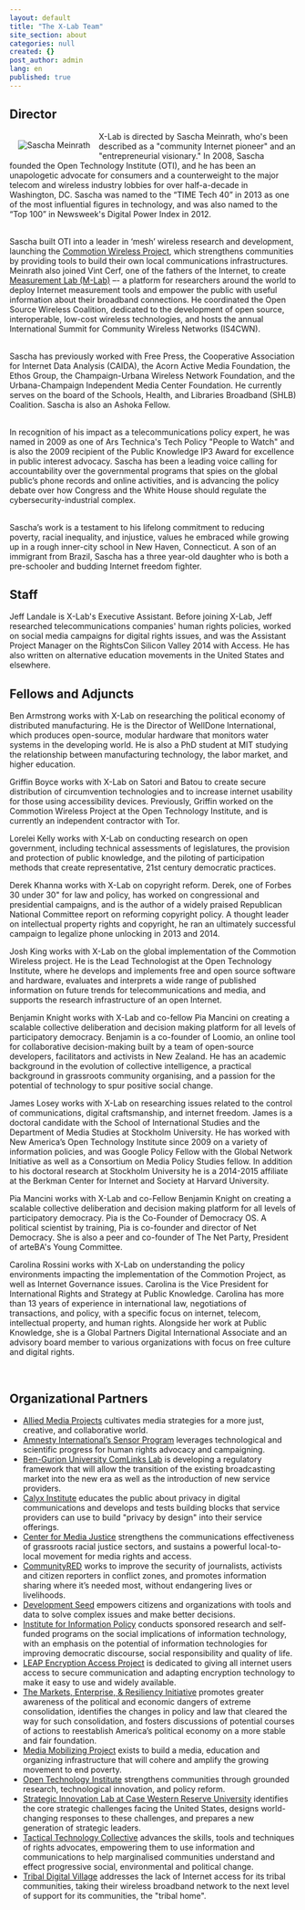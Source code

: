 ```yaml
---
layout: default
title: "The X-Lab Team"
site_section: about
categories: null
created: {}
post_author: admin
lang: en
published: true
---
```


<h2>Director</h2>
<a href="http://newamerica.org/images/experts/Sascha_Meinrath.jpg"><img src="http://newamerica.org/images/experts/Sascha_Meinrath.jpg" alt="Sascha Meinrath"  style="float:left; margin:15px;"></a>

<p>X-Lab is directed by Sascha Meinrath, who's been described as a "community Internet pioneer" and an "entrepreneurial visionary." In 2008, Sascha founded the Open Technology Institute (OTI), and he has been an unapologetic advocate for consumers and a counterweight to the major telecom and wireless industry lobbies for over half-a-decade in Washington, DC. Sascha was named to the “TIME Tech 40” in 2013 as one of the most influential figures in technology, and was also named to the “Top 100” in Newsweek's Digital Power Index in 2012. <br /><br />

Sascha built OTI into a leader in ‘mesh’ wireless research and development, launching the <a href="http://commotionwireless.net" target="blank">Commotion Wireless Project</a>, which strengthens communities by providing tools to build their own local communications infrastructures. Meinrath also joined Vint Cerf, one of the fathers of the Internet, to create <a href="http://measurementlab.net" target="blank">Measurement Lab (M-Lab)</a> –- a platform for researchers around the world to deploy Internet measurement tools and empower the public with useful information about their broadband connections. He coordinated the Open Source Wireless Coalition, dedicated to the development of open source, interoperable, low-cost wireless technologies, and hosts the annual International Summit for Community Wireless Networks (IS4CWN).<br /><br />

Sascha has previously worked with Free Press, the Cooperative Association for Internet Data Analysis (CAIDA), the Acorn Active Media Foundation, the Ethos Group, the Champaign-Urbana Wireless Network Foundation, and the Urbana-Champaign Independent Media Center Foundation. He currently serves on the board of the Schools, Health, and Libraries Broadband (SHLB) Coalition. Sascha is also an Ashoka Fellow.<br /><br />

In recognition of his impact as a telecommunications policy expert, he was named in 2009 as one of Ars Technica's Tech Policy "People to Watch" and is also the 2009 recipient of the Public Knowledge IP3 Award for excellence in public interest advocacy. Sascha has been a leading voice calling for accountability over the governmental programs that spies on the global public’s phone records and online activities, and is advancing the policy debate over how Congress and the White House should regulate the cybersecurity-industrial complex.<br /><br />

Sascha’s work is a testament to his lifelong commitment to reducing poverty, racial inequality, and injustice, values he embraced while growing up in a rough inner-city school in New Haven, Connecticut. A son of an immigrant from Brazil, Sascha has a three year-old daughter who is both a pre-schooler and budding Internet freedom fighter.
</p>

<h2>Staff</h2>
<p>Jeff Landale is X-Lab's Executive Assistant. Before joining X-Lab, Jeff researched telecommunications companies' human rights policies, worked on social media campaigns for digital rights issues, and was the Assistant Project Manager on the RightsCon Silicon Valley 2014 with Access. He has also written on alternative education movements in the United States and elsewhere.</p>

<h2>Fellows and Adjuncts</h2>
<p>Ben Armstrong works with X-Lab on researching the political economy of distributed manufacturing. He is the Director of WellDone International, which produces open-source, modular hardware that monitors water systems in the developing world. He is also a PhD student at MIT studying the relationship between manufacturing technology, the labor market, and higher education.</p>

<p>Griffin Boyce works with X-Lab on Satori and Batou to create secure distribution of circumvention technologies and to increase internet usability for those using accessibility devices. Previously, Griffin worked on the Commotion Wireless Project at the Open Technology Institute, and is currently an independent contractor with Tor.</p>

<p>Lorelei Kelly works with X-Lab on conducting research on open government, including technical assessments of legislatures, the provision and protection of public knowledge, and the piloting of participation methods that create representative, 21st century democratic practices.</p>

<p>Derek Khanna works with X-Lab on copyright reform. Derek, one of Forbes 30 under 30" for law and policy, has worked on congressional and presidential campaigns, and is the author of a widely praised Republican National Committee report on reforming copyright policy. A thought leader on intellectual property rights and copyright, he ran an ultimately successful campaign to legalize phone unlocking in 2013 and 2014.</p>

<p>Josh King works with X-Lab on the global implementation of the Commotion Wireless project. He is the Lead Technologist at the Open Technology Institute, where he develops and implements free and open source software and hardware, evaluates and interprets a wide range of published information on future trends for telecommunications and media, and supports the research infrastructure of an open Internet.</p>

<p>Benjamin Knight works with X-Lab and co-fellow Pia Mancini on creating a scalable collective deliberation and decision making platform for all levels of participatory democracy. Benjamin is a co-founder of Loomio, an online tool for collaborative decision-making built by a team of open-source developers, facilitators and activists in New Zealand. He has an academic background in the evolution of collective intelligence, a practical background in grassroots community organising, and a passion for the potential of technology to spur positive social change.</p>

<p>James Losey works with X-Lab on researching issues related to the control of communications, digital craftsmanship, and internet freedom. James is a doctoral candidate with the School of International Studies and the Department of Media Studies at Stockholm University. He has worked with New America’s Open Technology Institute since 2009 on a variety of information policies, and was Google Policy Fellow with the Global Network Initiative as well as a Consortium on Media Policy Studies fellow. In addition to his doctoral research at Stockholm University he is a 2014-2015 affiliate at the Berkman Center for Internet and Society at Harvard University. </p>

<p>Pia Mancini works with X-Lab and co-Fellow Benjamin Knight on creating a scalable collective deliberation and decision making platform for all levels of participatory democracy. Pia is the Co-Founder of Democracy OS. A political scientist by training, Pia is co-founder and director of Net Democracy. She is also a peer and co-founder of The Net Party, President of arteBA's Young Committee.  </p>

<p>Carolina Rossini works with X-Lab on understanding the policy environments impacting the implementation of the Commotion Project, as well as Internet Governance issues. Carolina is the Vice President for International Rights and Strategy at Public Knowledge. Carolina has more than 13 years of experience in international law, negotiations of transactions, and policy, with a specific focus on internet, telecom, intellectual property, and human rights. Alongside her work at Public Knowledge, she is a Global Partners Digital International Associate and an advisory board member to various organizations with focus on free culture and digital rights.</p>
<p>&nbsp;</p>

<h2>Organizational Partners</h2>
<ul>
	<li><a href="http://alliedmedia.org/">Allied Media Projects</a> cultivates media strategies for a more just, creative, and collaborative world.</li>
    <li><a href="http://www.amnestyusa.org/research/science-for-human-rights">Amnesty International’s Sensor Program</a> leverages technological and scientific progress for human rights advocacy and campaigning.</li>
    <li><a href="www.bgu.ac.il/links">Ben-Gurion University ComLinks Lab</a> is developing a regulatory framework that will allow the transition of the existing broadcasting market into the new era as well as the introduction of new service providers.</li>
    <li><a href="https://www.calyxinstitute.org">Calyx Institute</a> educates the public about privacy in digital communications and develops and tests building blocks that service providers can use to build "privacy by design" into their service offerings.</li>
    <li><a href="http://centerformediajustice.org/">Center for Media Justice</a> strengthens the communications effectiveness of grassroots racial justice sectors, and sustains a powerful local-to-local movement for media rights and access.</li>
    <li><a href="http://www.communityred.org/">CommunityRED</a> works to improve the security of journalists, activists and citizen reporters in conflict zones, and promotes information sharing where it’s needed most, without endangering lives or livelihoods.</li>
    <li><a href="http://developmentseed.org/">Development Seed</a> empowers citizens and organizations with tools and data to solve complex issues and make better decisions.</li>
    <li><a href="http://iip.comm.psu.edu/">Institute for Information Policy</a> conducts sponsored research and self-funded programs on the social implications of information technology, with an emphasis on the potential of information technologies for improving democratic discourse, social responsibility and quality of life. 
    <li><a href="https://leap.se">LEAP Encryption Access Project</a> is dedicated to giving all internet users access to secure communication and adapting encryption technology to make it easy to use and widely available.</li>
    <li><a href="markets.newamerica.net">The Markets, Enterprise, &amp; Resiliency Initiative</a> promotes greater awareness of the political and economic dangers of extreme consolidation, identifies the changes in policy and law that cleared the way for such consolidation, and fosters discussions of potential courses of actions to reestablish America’s political economy on a more stable and fair foundation.</li>
    <li><a href="http://mediamobilizing.org/">Media Mobilizing Project</a>  exists to build a media, education and organizing infrastructure that will cohere and amplify the growing movement to end poverty.</li>
    <li><a href="http://oti.newamerica.org">Open Technology Institute</a> strengthens communities through grounded research, technological innovation, and policy reform.</li>
    <li><a href="http://www.case.edu/">Strategic Innovation Lab at Case Western Reserve University</a> identifies the core strategic challenges facing the United States, designs world-changing responses to these challenges, and prepares a new generation of strategic leaders.</li>
    <li><a href="http://www.case.edu/">Tactical Technology Collective</a>  advances the skills, tools and techniques of rights advocates, empowering them to use information and communications to help marginalised communities understand and effect progressive social, environmental and political change.</li>
    <li><a href="http://sctdv.net/">Tribal Digital Village</a> addresses the lack of Internet access for its tribal communities, taking their wireless broadband network to the next level of support for its communities, the "tribal home".</li>
</ul>
